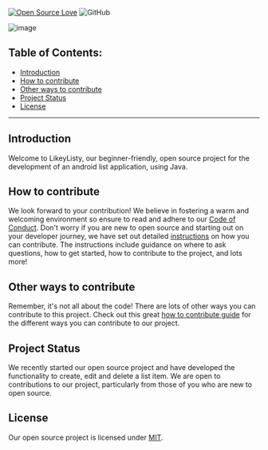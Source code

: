 

[![Open Source Love](https://badges.frapsoft.com/os/v2/open-source.svg?v=103)](https://github.com/ellerbrock/open-source-badges/)
![GitHub](https://img.shields.io/github/license/SharonGreally/LikeyListy?color=blueviolet)

![image](https://user-images.githubusercontent.com/45499705/110234056-5ebc1e80-7f20-11eb-8f09-94cf8fe157ae.png)

## Table of Contents:

- [Introduction](#introduction)
- [How to contribute](#how-to-contribute)
- [Other ways to contribute](#other-ways-to-contribute)
- [Project Status](#project-status)
- [License](#license)

---

## Introduction

Welcome to LikeyListy, our beginner-friendly, open source project for the development of an android list application, using Java.

## How to contribute

We look forward to your contribution! We believe in fostering a warm and welcoming environment so ensure to read and adhere to our [Code of Conduct](https://github.com/SharonGreally/LikeyListy/blob/main/CODE_OF_CONDUCT.md). Don't worry if you are new to open source and starting out on your developer journey, we have set out detailed [instructions](https://github.com/SharonGreally/LikeyListy/blob/main/CONTRIBUTING.md) on how you can contribute. The instructions include guidance on where to ask questions, how to get started, how to contribute to the project, and lots more! 

## Other ways to contribute

Remember, it's not all about the code! There are lots of other ways you can contribute to this project. Check out this great [how to contribute guide](https://opensource.guide/how-to-contribute/#what-it-means-to-contribute) for the different ways you can contribute to our project.

## Project Status

We recently started our open source project and have developed the functionality to create, edit and delete a list item. We are open to contributions to our project, particularly from those of you who are new to open source.

## License

Our open source project is licensed under [MIT](https://github.com/SharonGreally/LikeyListy/blob/main/LICENSE.md).
